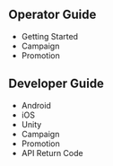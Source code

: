 

## Operator Guide
- Getting Started
- Campaign 
- Promotion 

## Developer Guide
- Android 
- iOS 
- Unity 
- Campaign
- Promotion 
- API Return Code
